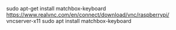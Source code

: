 sudo apt-get install matchbox-keyboard
https://www.realvnc.com/en/connect/download/vnc/raspberrypi/
vncserver-x11
sudo apt install matchbox-keyboard 

